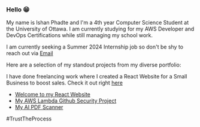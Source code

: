 ### Hello :grin:

<!--
**IshanPhadte776/IshanPhadte776** is a ✨ _special_ ✨ repository because its `README.md` (this file) appears on your GitHub profile.


-->

My name is Ishan Phadte and I'm a 4th year Computer Science Student at the University of Ottawa. I am currently studying for my AWS Developer and DevOps Certifications while still managing my school work. 

I am currently seeking a Summer 2024 Internship job so don't be shy to reach out via [Email](mailto:ishanphadte@gmail.com)

Here are a selection of my standout projects from my diverse portfolio:

I have done freelancing work where I created a React Website for a Small Business to boost sales. Check it out right [here](https://the-soaring-artist-website.vercel.app/)

- [Welcome to my React Website](https://ishan-next-react-website.vercel.app/)
- [My AWS Lambda Github Security Project](https://github.com/IshanPhadte776/LambdaEventTriggering)
- [My AI PDF Scanner](https://github.com/IshanPhadte776/PDFQuestionScanner)

#TrustTheProcess

